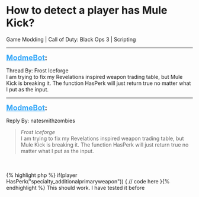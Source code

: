 # How to detect a player has Mule Kick?
Game Modding | Call of Duty: Black Ops 3 | Scripting

---
<strong style="font-size: 1.4em;"><span style="text-decoration: underline;text-decoration-color: #34a7f9;"><span style="color:#34a7f9;">ModmeBot</span></span>:</strong>

<p>Thread By: Frost Iceforge<br />I am trying to fix my Revelations inspired weapon trading table, but Mule Kick is breaking it. The function HasPerk will just return true no matter what I put as the input.</p>

---
<strong style="font-size: 1.4em;"><span style="text-decoration: underline;text-decoration-color: #34a7f9;"><span style="color:#34a7f9;">ModmeBot</span></span>:</strong>

<p>Reply By: natesmithzombies<br /><blockquote><em>Frost Iceforge</em><br />I am trying to fix my Revelations inspired weapon trading table, but Mule Kick is breaking it. The function HasPerk will just return true no matter what I put as the input. </blockquote><br /> <br />{% highlight php %}
if(player HasPerk("specialty_additionalprimaryweapon"))
{
    // code here
}{% endhighlight %}
This should work. I have tested it before</p>

